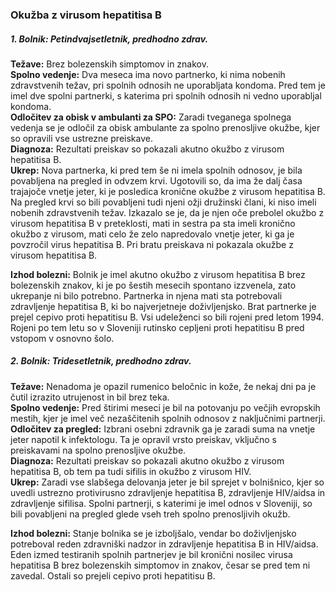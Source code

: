 ### Okužba z virusom hepatitisa B

##### **1. Bolnik:** Petindvajsetletnik, predhodno zdrav.

**Težave:** Brez bolezenskih simptomov in znakov.  
**Spolno vedenje:** Dva meseca ima novo partnerko, ki nima nobenih zdravstvenih težav, pri spolnih odnosih ne uporabljata kondoma. Pred tem je imel dve spolni partnerki, s katerima pri spolnih odnosih ni vedno uporabljal kondoma.  
**Odločitev za  obisk v ambulanti za SPO:** Zaradi tveganega spolnega vedenja se je odločil za obisk ambulante za spolno prenosljive okužbe, kjer so opravili vse ustrezne preiskave.  
**Diagnoza:** Rezultati preiskav so pokazali akutno okužbo z virusom hepatitisa B.  
**Ukrep:** Nova partnerka, ki pred tem še ni imela spolnih odnosov, je bila povabljena na pregled in odvzem krvi. Ugotovili so, da ima že dalj časa trajajoče vnetje jeter, ki je posledica kronične okužbe z virusom hepatitisa B. Na pregled krvi so bili povabljeni tudi njeni ožji družinski člani, ki niso imeli nobenih zdravstvenih težav. Izkazalo se je, da je njen oče prebolel okužbo z virusom hepatitisa B v preteklosti, mati in sestra pa sta imeli kronično okužbo z virusom, mati celo že zelo napredovalo vnetje jeter, ki ga je povzročil virus hepatitisa B. Pri bratu preiskava ni pokazala okužbe z virusom hepatitisa B.  

**Izhod bolezni:** Bolnik je imel akutno okužbo z virusom hepatitisa B brez bolezenskih znakov, ki je po šestih mesecih spontano izzvenela, zato ukrepanje ni bilo potrebno. Partnerka in njena mati sta potrebovali zdravljenje hepatitisa B, ki bo najverjetneje doživljenjsko. Brat partnerke je prejel cepivo proti hepatitisu B. Vsi udeleženci so bili rojeni pred letom 1994. Rojeni po tem letu so v Sloveniji rutinsko cepljeni proti hepatitisu B pred vstopom v osnovno šolo.  

##### **2. Bolnik:** Tridesetletnik, predhodno zdrav.

**Težave:** Nenadoma je opazil rumenico beločnic in kože, že nekaj dni pa je čutil izrazito utrujenost in bil brez teka.  
**Spolno vedenje:** Pred štirimi meseci je bil na potovanju po večjih evropskih mestih, kjer je imel več nezaščitenih spolnih odnosov z naključnimi partnerji.  
**Odločitev za pregled:** Izbrani osebni zdravnik ga je zaradi suma na vnetje jeter napotil k infektologu. Ta je opravil vrsto preiskav, vključno s preiskavami na spolno prenosljive okužbe.  
**Diagnoza:** Rezultati preiskav so pokazali akutno okužbo z virusom hepatitisa B, ob tem pa tudi sifilis in okužbo z virusom HIV.  
**Ukrep:** Zaradi vse slabšega delovanja jeter je bil sprejet v bolnišnico, kjer so uvedli ustrezno protivirusno zdravljenje hepatitisa B, zdravljenje HIV/aidsa in zdravljenje sifilisa. Spolni partnerji, s katerimi je imel odnos v Sloveniji, so bili povabljeni na pregled glede vseh treh spolno prenosljivih okužb.  

**Izhod bolezni:** Stanje bolnika se je izboljšalo, vendar bo doživljenjsko potreboval reden zdravniški nadzor in zdravljenje hepatitisa B in HIV/aidsa. Eden izmed testiranih spolnih partnerjev je bil kronični nosilec virusa hepatitisa B brez bolezenskih simptomov in znakov, česar se pred tem ni zavedal. Ostali so prejeli cepivo proti hepatitisu B.

